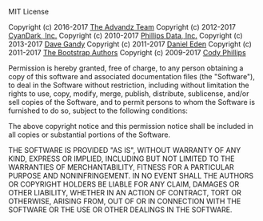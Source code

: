 MIT License

Copyright (c) 2016-2017 [The Advandz Team](https://advandz.com/)
Copyright (c) 2012-2017 [CyanDark, Inc.](https://cyandark.com/opensource)
Copyright (c) 2010-2017 [Phillips Data, Inc.](https://github.com/phillipsdata)
Copyright (c) 2013-2017 [Dave Gandy](https://fontawesome.io/)
Copyright (c) 2011-2017 [Daniel Eden](https://daneden.me)
Copyright (c) 2011-2017 [The Bootstrap Authors](https://github.com/twbs/bootstrap/graphs/contributors)
Copyright (c) 2009-2017 [Cody Phillips](https://github.com/clphillips)

Permission is hereby granted, free of charge, to any person obtaining a copy
of this software and associated documentation files (the "Software"), to deal
in the Software without restriction, including without limitation the rights
to use, copy, modify, merge, publish, distribute, sublicense, and/or sell
copies of the Software, and to permit persons to whom the Software is
furnished to do so, subject to the following conditions:

The above copyright notice and this permission notice shall be included in all
copies or substantial portions of the Software.

THE SOFTWARE IS PROVIDED "AS IS", WITHOUT WARRANTY OF ANY KIND, EXPRESS OR
IMPLIED, INCLUDING BUT NOT LIMITED TO THE WARRANTIES OF MERCHANTABILITY,
FITNESS FOR A PARTICULAR PURPOSE AND NONINFRINGEMENT. IN NO EVENT SHALL THE
AUTHORS OR COPYRIGHT HOLDERS BE LIABLE FOR ANY CLAIM, DAMAGES OR OTHER
LIABILITY, WHETHER IN AN ACTION OF CONTRACT, TORT OR OTHERWISE, ARISING FROM,
OUT OF OR IN CONNECTION WITH THE SOFTWARE OR THE USE OR OTHER DEALINGS IN THE
SOFTWARE.
